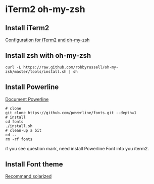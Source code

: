 # iTerm2 oh-my-zsh

## Install iTerm2

[Configuration for iTerm2 and oh-my-zsh](http://www.iterm2.com/downloads.html)

## Install zsh with oh-my-zsh

```shell
curl -L https://raw.github.com/robbyrussell/oh-my-zsh/master/tools/install.sh | sh
```

## Install Powerline

[Document Powerline](https://github.com/powerline/fonts)

```shell
# clone
git clone https://github.com/powerline/fonts.git --depth=1
# install
cd fonts
./install.sh
# clean-up a bit
cd ..
rm -rf fonts
```

if you see question mark, need install Powerline Font into you iterm2.

## Install Font theme

[Recommand solarized](https://github.com/altercation/solarized)
